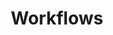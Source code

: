 ---
title: Workflows
versions: 
  fpt: '*'
  ghae: '*'
  ghec: '*'
  ghes: '*'
autogenerated: rest
---